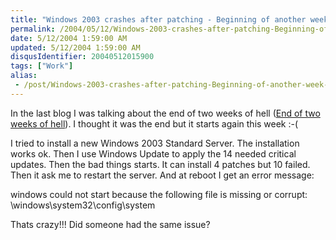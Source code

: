 ```yaml
---
title: "Windows 2003 crashes after patching - Beginning of another week of hell :-("
permalink: /2004/05/12/Windows-2003-crashes-after-patching-Beginning-of-another-week-of-hell-(/
date: 5/12/2004 1:59:00 AM
updated: 5/12/2004 1:59:00 AM
disqusIdentifier: 20040512015900
tags: ["Work"]
alias:
 - /post/Windows-2003-crashes-after-patching-Beginning-of-another-week-of-hell-(.aspx/index.html
---
```

In the last blog I was talking about the end of two weeks of hell ([End of two weeks of hell](http://weblogs.asp.net/lkempe/archive/2004/05/08/128425.aspx)). I thought it was the end but it starts again this week :-(

I tried to install a new Windows 2003 Standard Server. The installation works ok. Then I use Windows Update to apply the 14 needed critical updates. Then the bad things starts. It can install 4 patches but 10 failed. Then it ask me to restart the server. And at reboot I get an error message:
<!-- more -->

windows could not start because the following file is missing or corrupt: \windows\system32\config\system

Thats crazy!!! Did someone had the same issue?

